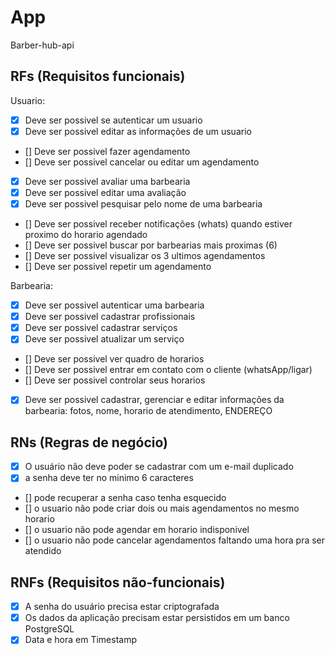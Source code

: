 # App

Barber-hub-api

## RFs (Requisitos funcionais)

Usuario:

- [x] Deve ser possivel se autenticar um usuario
- [x] Deve ser possivel editar as informações de um usuario
- [] Deve ser possivel fazer agendamento
- [] Deve ser possivel cancelar ou editar um agendamento
- [x] Deve ser possivel avaliar uma barbearia
- [x] Deve ser possivel editar uma avaliação
- [x] Deve ser possivel pesquisar pelo nome de uma barbearia
- [] Deve ser possivel receber notificações (whats) quando estiver proximo do horario agendado
- [] Deve ser possivel buscar por barbearias mais proximas (6)
- [] Deve ser possivel visualizar os 3 ultimos agendamentos
- [] Deve ser possivel repetir um agendamento

Barbearia:

- [x] Deve ser possivel autenticar uma barbearia
- [x] Deve ser possivel cadastrar profissionais
- [x] Deve ser possivel cadastrar serviços
- [x] Deve ser possivel atualizar um serviço
- [] Deve ser possivel ver quadro de horarios
- [] Deve ser possivel entrar em contato com o cliente (whatsApp/ligar)
- [] Deve ser possivel controlar seus horarios
- [x] Deve ser possivel cadastrar, gerenciar e editar informações da barbearia: fotos, nome, horario de atendimento, ENDEREÇO

## RNs (Regras de negócio)

- [x] O usuário não deve poder se cadastrar com um e-mail duplicado
- [x] a senha deve ter no minimo 6 caracteres
- [] pode recuperar a senha caso tenha esquecido
- [] o usuario não pode criar dois ou mais agendamentos no mesmo horario
- [] o usuario não pode agendar em horario indisponivel
- [] o usuario não pode cancelar agendamentos faltando uma hora pra ser atendido

## RNFs (Requisitos não-funcionais)

- [x] A senha do usuário precisa estar criptografada
- [x] Os dados da aplicação precisam estar persistidos em um banco PostgreSQL
- [x] Data e hora em Timestamp
